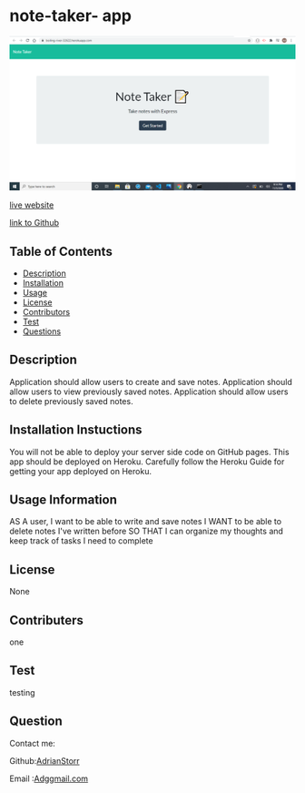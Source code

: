 # note-taker- app
![snapshot](./public/assets/images/main.png)

[live website](https://boiling-river-32622.herokuapp.com/)

[link to Github](https://github.com/AdrianStorr/note-taker)

## Table of Contents
  - [Description](#Description)
  - [Installation](#Installation) 
  - [Usage](#Usage) 
  - [License](#License)
  - [Contributors](#contributers)
  - [Test](#Test)
  - [Questions](#Questions)

  ## Description
Application should allow users to create and save notes.
Application should allow users to view previously saved notes.
Application should allow users to delete previously saved notes.

  ## Installation Instuctions
  You will not be able to deploy your server side code on GitHub pages. This app should be deployed on Heroku. Carefully follow the Heroku Guide for getting your app deployed on Heroku.

  ## Usage Information
 AS A user, I want to be able to write and save notes
I WANT to be able to delete notes I've written before
SO THAT I can organize my thoughts and keep track of tasks I need to complete 

  ## License
  None

  ## Contributers
  one

  ## Test
  testing

  ## Question
  Contact me:

  Github:[AdrianStorr](https://github.com/AdrianStorr)
  
  Email :[Adggmail.com](https://github.com/AdrianStorr)
